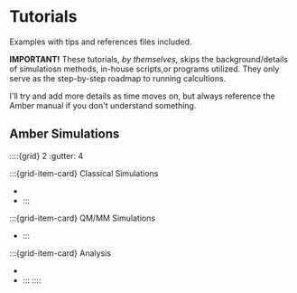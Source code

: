 # Tutorials

Examples with tips and references files included.

**IMPORTANT!**
These tutorials, *by themselves*, skips the background/details of simulatiosn methods, in-house scripts,or programs utilized. They only serve as the step-by-step roadmap to running calcultions. 

I'll try and add more details as time moves on, but always reference the Amber manual if you don't understand something.

## Amber Simulations

::::{grid} 2
:gutter: 4

:::{grid-item-card} Classical Simulations
<!-- :img-background: ../_static/images/ala.png -->

* [](simulation/simple)
* [](simulation/distance)
:::

:::{grid-item-card} QM/MM Simulations
* [](simulation/claisen)
:::

:::{grid-item-card} Analysis
* [](simulation/rmsd)
* [](simulation/rmsf)
:::
::::

